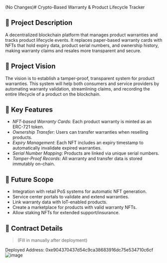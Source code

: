 (No Changes)# Crypto-Based Warranty & Product Lifecycle Tracker

## 📝 Project Description

A decentralized blockchain platform that manages product warranties and tracks product lifecycle events. It replaces paper-based warranty cards with NFTs that hold expiry data, product serial numbers, and ownership history, making warranty claims and resales more transparent and secure.

## 🎯 Project Vision

The vision is to establish a tamper-proof, transparent system for product warranties. This system will help both consumers and service providers by automating warranty validation, streamlining claims, and recording the entire lifecycle of a product on the blockchain.

## 🔑 Key Features

- *NFT-based Warranty Cards*: Each product warranty is minted as an ERC-721 token.
- *Ownership Transfer*: Users can transfer warranties when reselling products.
- *Expiry Management*: Each NFT includes an expiry timestamp to automatically invalidate expired warranties.
- *Serial Number Mapping*: Products are linked via unique serial numbers.
- *Tamper-Proof Records*: All warranty and transfer data is stored immutably on-chain.

## 🔮 Future Scope

- Integration with retail PoS systems for automatic NFT generation.
- Service center portals to validate and extend warranties.
- Link warranty data with IoT-enabled products.
- Create a marketplace for products with valid warranty NFTs.
- Allow staking NFTs for extended support/insurance.

## 📜 Contract Details

> (Fill in manually after deployment)

 Deployed Address: 0xe904370437d54c9ca38683916dc75e534710c6cf 
![image](https://github.com/user-attachments/assets/43faa57d-e526-46c7-a494-0db50bf4fd6a)

